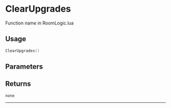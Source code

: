 # ClearUpgrades
Function name in RoomLogic.lua
## Usage
```lua
ClearUpgrades()
```
## Parameters

## Returns
`none`

---